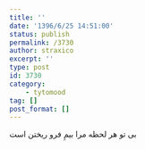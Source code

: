 ```yaml
---
title: ''
date: '1396/6/25 14:51:00'
status: publish
permalink: /3730
author: straxico
excerpt: ''
type: post
id: 3730
category:
    - tytomood
tag: []
post_format: []
---
```

بی تو هر لحظه مرا بیمِ فرو ریختن است